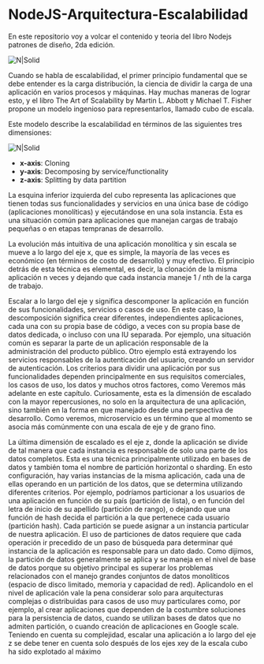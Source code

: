 # NodeJS-Arquitectura-Escalabilidad

En este repositorio voy a volcar el contenido y teoria del libro Nodejs patrones de diseño, 2da edición.

![N|Solid](http://damiancipolat.com/webFiles/portada-libro-node-1.png)

Cuando se habla de escalabilidad, el primer principio fundamental que se debe entender es la carga distribución, la ciencia de dividir la carga de una aplicación en varios procesos y máquinas. Hay muchas maneras de lograr esto, y el libro The Art of Scalability by Martin
L. Abbott y Michael T. Fisher propone un modelo ingenioso para representarlos, llamado cubo de escala.

Este modelo describe la escalabilidad en términos de las siguientes tres dimensiones:

![N|Solid](http://damiancipolat.com/webFiles/arq-esq-node.png)

- **x-axis**: Cloning
- **y-axis**: Decomposing by service/functionality
- **z-axis**: Splitting by data partition


La esquina inferior izquierda del cubo representa las aplicaciones que tienen todas sus funcionalidades
y servicios en una única base de código (aplicaciones monolíticas) y ejecutándose en una sola instancia.
Esta es una situación común para aplicaciones que manejan cargas de trabajo pequeñas o en etapas tempranas
de desarrollo.


La evolución más intuitiva de una aplicación monolítica y sin escala se mueve a lo largo del
eje x, que es simple, la mayoría de las veces es económico (en términos de costo de desarrollo) y
muy efectivo. El principio detrás de esta técnica es elemental, es decir, la clonación de la misma
aplicación n veces y dejando que cada instancia maneje 1 / nth de la carga de trabajo.


Escalar a lo largo del eje y significa descomponer la aplicación en función de sus funcionalidades,
servicios o casos de uso. En este caso, la descomposición significa crear diferentes, independientes
aplicaciones, cada una con su propia base de código, a veces con su propia base de datos dedicada, o
incluso con una IU separada. Por ejemplo, una situación común es separar la parte de un
aplicación responsable de la administración del producto público. Otro
ejemplo está extrayendo los servicios responsables de la autenticación del usuario, creando un
servidor de autenticación. Los criterios para dividir una aplicación por sus funcionalidades dependen
principalmente en sus requisitos comerciales, los casos de uso, los datos y muchos otros factores, como
Veremos más adelante en este capítulo. Curiosamente, esta es la dimensión de escalado con la mayor
repercusiones, no solo en la arquitectura de una aplicación, sino también en la forma en que
manejado desde una perspectiva de desarrollo. Como veremos, microservicio es un término que al
momento se asocia más comúnmente con una escala de eje y de grano fino.


La última dimensión de escalado es el eje z, donde la aplicación se divide de tal manera que
cada instancia es responsable de solo una parte de los datos completos. Esta es una técnica principalmente
utilizado en bases de datos y también toma el nombre de partición horizontal o sharding. En esto
configuración, hay varias instancias de la misma aplicación, cada una de ellas operando en un
partición de los datos, que se determina utilizando diferentes criterios. Por ejemplo, podríamos
particionar a los usuarios de una aplicación en función de su país (partición de lista), o en función del
letra de inicio de su apellido (partición de rango), o dejando que una función de hash decida el
partición a la que pertenece cada usuario (partición hash). Cada partición se puede asignar a un
instancia particular de nuestra aplicación. El uso de particiones de datos requiere que cada operación
ir precedido de un paso de búsqueda para determinar qué instancia de la aplicación es responsable
para un dato dado. Como dijimos, la partición de datos generalmente se aplica y se maneja en el
nivel de base de datos porque su objetivo principal es superar los problemas relacionados con el manejo
grandes conjuntos de datos monolíticos (espacio de disco limitado, memoria y capacidad de red). Aplicandolo
en el nivel de aplicación vale la pena considerar solo para arquitecturas complejas o distribuidas
para casos de uso muy particulares como, por ejemplo, al crear aplicaciones que dependen de la costumbre
soluciones para la persistencia de datos, cuando se utilizan bases de datos que no admiten partición, o cuando
creación de aplicaciones en Google scale. Teniendo en cuenta su complejidad, escalar una aplicación
a lo largo del eje z se debe tener en cuenta solo después de los ejes xey de la escala
cubo ha sido explotado al máximo
